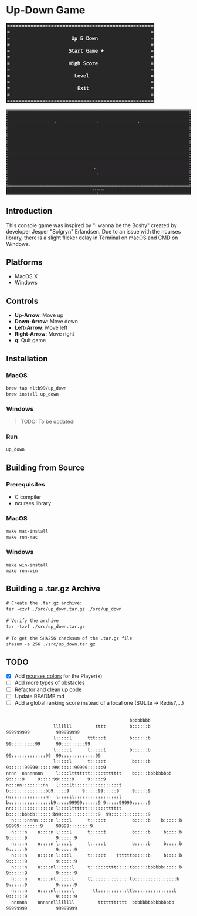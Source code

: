 # Up-Down Game

![Menu Game](assets/menu_game.gif)

![Gameplay](assets/gameplay.gif)

## Introduction

This console game was inspired by "I wanna be the Boshy" created by developer Jesper "Solgryn" Erlandsen.
Due to an issue with the ncurses library, there is a slight flicker delay in Terminal on macOS and CMD on Windows.

## Platforms

- MacOS X
- Windows

## Controls

- **Up-Arrow**: Move up
- **Down-Arrow**: Move down
- **Left-Arrow**: Move left
- **Right-Arrow**: Move right
- **q**: Quit game

## Installation

### MacOS

```shell
brew tap nltb99/up_down
brew install up_down
```

### Windows

> TODO: To be updated!

### Run

```shell
up_down
```

## Building from Source

### Prerequisites

- C compiler
- ncurses library

### MacOS

```shell
make mac-install
make run-mac
```

### Windows

```shell
make win-install
make run-win
```

## Building a .tar.gz Archive

```shell
# Create the .tar.gz archive:
tar -czvf ./src/up_down.tar.gz ./src/up_down

# Verify the archive
tar -tzvf ./src/up_down.tar.gz

# To get the SHA256 checksum of the .tar.gz file
shasum -a 256 ./src/up_down.tar.gz
```

## TODO

- [x] Add [ncurses colors](https://tldp.org/HOWTO/NCURSES-Programming-HOWTO/color.html) for the Player(x)
- [ ] Add more types of obstacles
- [ ] Refactor and clean up code
- [ ] Update README.md
- [ ] Add a global ranking score instead of a local one (SQLite -> Redis?,...)

```console

                                               bbbbbbbb
                  lllllll         tttt         b::::::b               999999999          999999999
                  l:::::l      ttt:::t         b::::::b             99:::::::::99      99:::::::::99
                  l:::::l      t:::::t         b::::::b           99:::::::::::::99  99:::::::::::::99
                  l:::::l      t:::::t          b:::::b          9::::::99999::::::99::::::99999::::::9
nnnn  nnnnnnnn     l::::lttttttt:::::ttttttt    b:::::bbbbbbbbb  9:::::9     9:::::99:::::9     9:::::9
n:::nn::::::::nn   l::::lt:::::::::::::::::t    b::::::::::::::bb9:::::9     9:::::99:::::9     9:::::9
n::::::::::::::nn  l::::lt:::::::::::::::::t    b::::::::::::::::b9:::::99999::::::9 9:::::99999::::::9
nn:::::::::::::::n l::::ltttttt:::::::tttttt    b:::::bbbbb:::::::b99::::::::::::::9  99::::::::::::::9
  n:::::nnnn:::::n l::::l      t:::::t          b:::::b    b::::::b  99999::::::::9     99999::::::::9
  n::::n    n::::n l::::l      t:::::t          b:::::b     b:::::b       9::::::9           9::::::9
  n::::n    n::::n l::::l      t:::::t          b:::::b     b:::::b      9::::::9           9::::::9
  n::::n    n::::n l::::l      t:::::t    ttttttb:::::b     b:::::b     9::::::9           9::::::9
  n::::n    n::::nl::::::l     t::::::tttt:::::tb:::::bbbbbb::::::b    9::::::9           9::::::9
  n::::n    n::::nl::::::l     tt::::::::::::::tb::::::::::::::::b    9::::::9           9::::::9
  n::::n    n::::nl::::::l       tt:::::::::::ttb:::::::::::::::b    9::::::9           9::::::9
  nnnnnn    nnnnnnllllllll         ttttttttttt  bbbbbbbbbbbbbbbb    99999999           99999999

```
